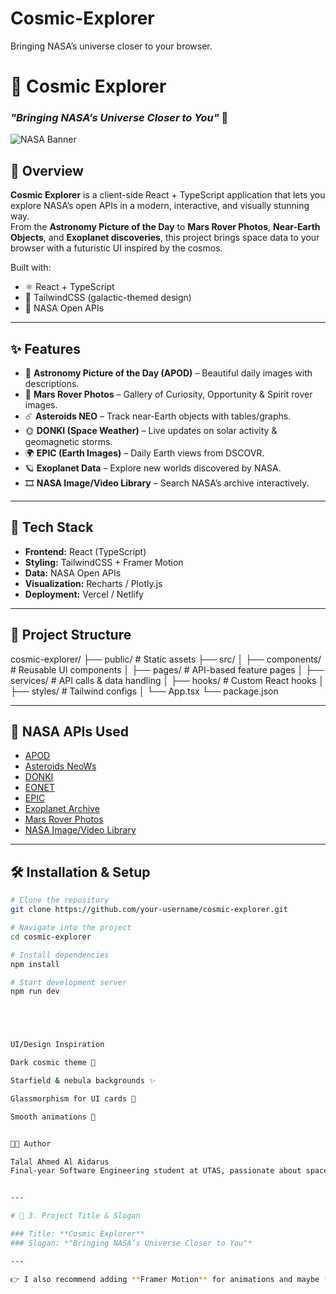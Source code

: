 # Cosmic-Explorer
Bringing NASA’s universe closer to your browser.


# 🌌 Cosmic Explorer  
### *"Bringing NASA’s Universe Closer to You"* 🚀  

![NASA Banner](https://www.nasa.gov/sites/default/files/thumbnails/image/nasa-logo-web-rgb.png)

## 📖 Overview
**Cosmic Explorer** is a client-side React + TypeScript application that lets you explore NASA’s open APIs in a modern, interactive, and visually stunning way.  
From the **Astronomy Picture of the Day** to **Mars Rover Photos**, **Near-Earth Objects**, and **Exoplanet discoveries**, this project brings space data to your browser with a futuristic UI inspired by the cosmos.  

Built with:
- ⚛️ React + TypeScript  
- 🎨 TailwindCSS (galactic-themed design)  
- 📡 NASA Open APIs  

---

## ✨ Features
- 📸 **Astronomy Picture of the Day (APOD)** – Beautiful daily images with descriptions.  
- 🤖 **Mars Rover Photos** – Gallery of Curiosity, Opportunity & Spirit rover images.  
- ☄️ **Asteroids NEO** – Track near-Earth objects with tables/graphs.  
- 🌞 **DONKI (Space Weather)** – Live updates on solar activity & geomagnetic storms.  
- 🌍 **EPIC (Earth Images)** – Daily Earth views from DSCOVR.  
- 🪐 **Exoplanet Data** – Explore new worlds discovered by NASA.  
- 🎞️ **NASA Image/Video Library** – Search NASA’s archive interactively.  

---

## 🚀 Tech Stack
- **Frontend:** React (TypeScript)  
- **Styling:** TailwindCSS + Framer Motion  
- **Data:** NASA Open APIs  
- **Visualization:** Recharts / Plotly.js  
- **Deployment:** Vercel / Netlify  

---

## 📂 Project Structure
cosmic-explorer/
├── public/ # Static assets
├── src/
│ ├── components/ # Reusable UI components
│ ├── pages/ # API-based feature pages
│ ├── services/ # API calls & data handling
│ ├── hooks/ # Custom React hooks
│ ├── styles/ # Tailwind configs
│ └── App.tsx
└── package.json




---

## 🔑 NASA APIs Used
- [APOD](https://api.nasa.gov/)  
- [Asteroids NeoWs](https://api.nasa.gov/)  
- [DONKI](https://api.nasa.gov/)  
- [EONET](https://eonet.gsfc.nasa.gov/)  
- [EPIC](https://epic.gsfc.nasa.gov/)  
- [Exoplanet Archive](https://exoplanetarchive.ipac.caltech.edu/)  
- [Mars Rover Photos](https://api.nasa.gov/mars-photos/)  
- [NASA Image/Video Library](https://images.nasa.gov/docs/images.nasa.gov_api_docs.pdf)  

---

## 🛠️ Installation & Setup
```bash
# Clone the repository
git clone https://github.com/your-username/cosmic-explorer.git

# Navigate into the project
cd cosmic-explorer

# Install dependencies
npm install

# Start development server
npm run dev





UI/Design Inspiration

Dark cosmic theme 🌌

Starfield & nebula backgrounds ✨

Glassmorphism for UI cards 🔮

Smooth animations 🚀


👨‍🚀 Author

Talal Ahmed Al Aidarus
Final-year Software Engineering student at UTAS, passionate about space, AI, and web development.


---

# 🔹 3. Project Title & Slogan  

### Title: **Cosmic Explorer**  
### Slogan: *"Bringing NASA’s Universe Closer to You"*  

---

👉 I also recommend adding **Framer Motion** for animations and maybe **react-icons** for some futuristic icons. If you want, I can also create the **first draft codebase structure** (with homepage, nav, and one API integrated like APOD). 